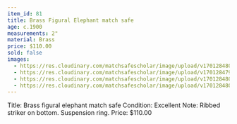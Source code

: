 ```yaml
---
item_id: 81
title: Brass Figural Elephant match safe
age: c.1900
measurements: 2"
material: Brass
price: $110.00
sold: false
images:
  - https://res.cloudinary.com/matchsafescholar/image/upload/v1701284802/elephant_upright2.jpg
  - https://res.cloudinary.com/matchsafescholar/image/upload/v1701284798/elephant_upright1.jpg
  - https://res.cloudinary.com/matchsafescholar/image/upload/v1701284805/elephant_upright3.jpg
  - https://res.cloudinary.com/matchsafescholar/image/upload/v1701284809/elephant_upright-open.jpg
---
```

Title:		Brass figural elephant match safe 
Condition:	Excellent
Note:		Ribbed striker on bottom. Suspension ring.
Price:		$110.00